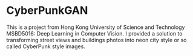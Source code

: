 # CyberPunkGAN
This is a project from Hong Kong University of Science and Technology MSBD5016: Deep Learning in Computer Vision. I provided a solution to transforming street views and buildings photos into neon city style or so called CyberPunk style images.
